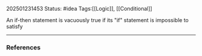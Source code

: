 202501231453
Status: #idea
Tags:[[Logic]], [[Conditional]]

An if-then statement is vacuously true if its "if" statement is impossible to satisfy

---
### References